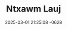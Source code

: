 ---
layout: cast
date: 2025-03-01 21:25:08 -0628
categories: actor

# Site Attributes
title: "Ntxawm Lauj"
permalink: "/cast/Ntxawm_Lauj"

# Actor/Actress Attributes
thumbnail: "/cast/Ntxawm Lauj.jpeg"
---